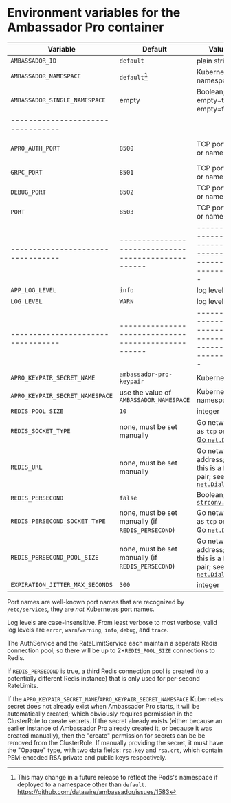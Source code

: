 # Environment variables for the Ambassador Pro container

| Variable                        | Default                                           | Value type                                                                    | Purpose                       |
|---------------------------------|---------------------------------------------------|-------------------------------------------------------------------------------|-------------------------------|
| `AMBASSADOR_ID`                 | `default`                                         | plain string                                                                  | Ambassador                    |
| `AMBASSADOR_NAMESPACE`          | `default`[^1]                                     | Kubernetes namespace                                                          | Ambassador                    |
| `AMBASSADOR_SINGLE_NAMESPACE`   | empty                                             | Boolean; non-empty=true, empty=false                                          | Ambasador                     |
|---------------------------------||||
| `APRO_AUTH_PORT`                | `8500`                                            | TCP port number or name                                                       | Filtering AuthService (gRPC)  |
| `GRPC_PORT`                     | `8501`                                            | TCP port number or name                                                       | RateLimitService (gRPC)       |
| `DEBUG_PORT`                    | `8502`                                            | TCP port number or name                                                       | RateLimitService debug (HTTP) |
| `PORT`                          | `8503`                                            | TCP port number or name                                                       | RateLimitService misc (HTTP)  |
|---------------------------------|---------------------------------------------------|-------------------------------------------------------------------------------|-------------------------------|
| `APP_LOG_LEVEL`                 | `info`                                            | log level                                                                     | Filter                        |
| `LOG_LEVEL`                     | `WARN`                                            | log level                                                                     | RateLimit                     |
|---------------------------------|---------------------------------------------------|-------------------------------------------------------------------------------|-------------------------------|
| `APRO_KEYPAIR_SECRET_NAME`      | `ambassador-pro-keypair`                          | Kubernetes name                                                               | Filter                        |
| `APRO_KEYPAIR_SECRET_NAMESPACE` | use the value of `AMBASSADOR_NAMESPACE`           | Kubernetes namespace                                                          | Filter                        |
| `REDIS_POOL_SIZE`               | `10`                                              | integer                                                                       | Filter, RateLimit             |
| `REDIS_SOCKET_TYPE`             | none, must be set manually                        | Go network such as `tcp` or `unix`; see [Go `net.Dial`][]                     | Filter, RateLimit             |
| `REDIS_URL`                     | none, must be set manually                        | Go network address; for TCP this is a `host:port` pair; see [Go `net.Dial`][] | Filter, RateLimit             |
| `REDIS_PERSECOND`               | `false`                                           | Boolean; [Go `strconv.ParseBool`][]                                           | RateLimit                     |
| `REDIS_PERSECOND_SOCKET_TYPE`   | none, must be set manually (if `REDIS_PERSECOND`) | Go network such as `tcp` or `unix`; see [Go `net.Dial`][]                     | RateLimit                     |
| `REDIS_PERSECOND_POOL_SIZE`     | none, must be set manually (if `REDIS_PERSECOND`) | Go network address; for TCP this is a `host:port` pair; see [Go `net.Dial`][] | RateLimit                     |
| `EXPIRATION_JITTER_MAX_SECONDS` | `300`                                             | integer                                                                       | RateLimit                     |

<!--

  The following variables are non-overridable in `run.sh`; don't add
  them to the above table.
  
   cmd/amb-sidecar/types/config.go:
    - `RLS_RUNTIME_DIR`

   vendor-ratelimit/src/settings/settings.go:
    - `USE_STATSD`
       * `STATSD_HOST`
       * `STATSD_PORT`
    - `RUNTIME_ROOT`
    - `RUNTIME_SUBDIRECTORY`

-->

Port names are well-known port names that are recognized by
`/etc/services`, they are *not* Kubernetes port names.

Log levels are case-insensitive. From least verbose to most verbose,
valid log levels are `error`, `warn`/`warning`, `info`, `debug`, and
`trace`.

The AuthService and the RateLimitService each maintain a separate
Redis connection pool; so there will be up to 2×`REDIS_POOL_SIZE`
connections to Redis.

If `REDIS_PERSECOND` is true, a third Redis connection pool is created
(to a potentially different Redis instance) that is only used for
per-second RateLimits.

If the `APRO_KEYPAIR_SECRET_NAME`/`APRO_KEYPAIR_SECRET_NAMESPACE`
Kubernetes secret does not already exist when Ambassador Pro starts,
it will be automatically created; which obviously requires permission
in the ClusterRole to create secrets.  If the secret already exists
(either because an earlier instance of Ambassador Pro already created
it, or because it was created manually), then the "create" permission
for secrets can be be removed from the ClusterRole.  If manually
providing the secret, it must have the "Opaque" type, with two data
fields: `rsa.key` and `rsa.crt`, which contain PEM-encoded RSA private
and public keys respectively.

[^1]: This may change in a future release to reflect the Pods's
    namespace if deployed to a namespace other than `default`.
    https://github.com/datawire/ambassador/issues/1583

[Go `net.Dial`]: https://golang.org/pkg/net/#Dial
[Go `strconv.ParseBool`]: https://golang.org/pkg/strconv/#ParseBool
